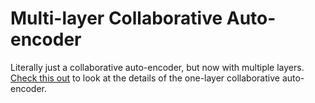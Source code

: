 # Multi-layer Collaborative Auto-encoder

Literally just a collaborative auto-encoder, but now with multiple layers. 
[Check this out](../11_20_2020_experiment_collaborative_ae) to look at the details of 
the one-layer collaborative auto-encoder.